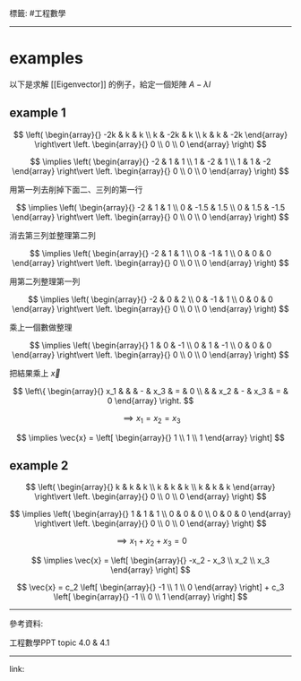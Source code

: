 標籤: #工程數學 

---

# examples

以下是求解 [[Eigenvector]] 的例子，給定一個矩陣 $A - \lambda I$

## example 1

$$
\left(
\begin{array}{}
	-2k & k & k \\
	k & -2k & k \\
	k & k & -2k
\end{array}
\right\vert
\left.
\begin{array}{}
	0 \\
	0 \\
	0 
\end{array}
\right)
$$

$$
\implies
\left(
	\begin{array}{}
		-2 & 1 & 1 \\
		1 & -2 & 1 \\
		1 & 1 & -2
	\end{array}
\right\vert
\left.
	\begin{array}{}
		0 \\
		0 \\
		0
	\end{array}
\right)
$$

用第一列去削掉下面二、三列的第一行

$$
\implies
\left(
\begin{array}{}
	-2 & 1 & 1 \\
	0 & -1.5 & 1.5 \\
	0 & 1.5 & -1.5
\end{array}
\right\vert
\left.
\begin{array}{}
	0 \\
	0 \\
	0
\end{array}
\right)
$$

消去第三列並整理第二列

$$
\implies
\left(
\begin{array}{}
	-2 & 1 & 1 \\
	0 & -1 & 1 \\
	0 & 0 & 0
\end{array}
\right\vert
\left.
\begin{array}{}
	0 \\
	0 \\
	0
\end{array}
\right)
$$

用第二列整理第一列

$$
\implies
\left(
\begin{array}{}
	-2 & 0 & 2 \\
	0 & -1 & 1 \\
	0 & 0 & 0
\end{array}
\right\vert
\left.
\begin{array}{}
	0 \\
	0 \\
	0
\end{array}
\right)
$$

乘上一個數做整理

$$
\implies
\left(
\begin{array}{}
	1 & 0 & -1 \\
	0 & 1 & -1 \\
	0 & 0 & 0
\end{array}
\right\vert
\left.
\begin{array}{}
	0 \\
	0 \\
	0
\end{array}
\right)
$$

把結果乘上 $\vec{x}$

$$
\left\{
	\begin{array}{}
		x_1 & &     & - & x_3 & = & 0 \\
		    & & x_2 & - & x_3 & = & 0 
	\end{array}
\right.
$$

$$
\implies x_1 = x_2 = x_3
$$

$$
\implies \vec{x} = 
\left[
	\begin{array}{}
		1 \\
		1 \\
		1
	\end{array}
\right]
$$

## example 2

$$
\left(
	\begin{array}{}
		k & k & k \\
		k & k & k \\
		k & k & k
	\end{array}
\right\vert
\left.
	\begin{array}{}
		0 \\
		0 \\
		0
	\end{array}
\right)
$$

$$
\implies
\left(
	\begin{array}{}
		1 & 1 & 1 \\
		0 & 0 & 0 \\
		0 & 0 & 0
	\end{array}
\right\vert
\left.
	\begin{array}{}
		0 \\
		0 \\
		0
	\end{array}
\right)
$$

$$
\implies
x_1 + x_2 + x_3 = 0
$$

$$
\implies
\vec{x} = 
\left[
	\begin{array}{}
		-x_2 - x_3 \\
		x_2 \\
		x_3
	\end{array}
\right]
$$

$$
\vec{x} = 
c_2
\left[
	\begin{array}{}
		-1 \\
		1 \\
		0
	\end{array}
\right]
+
c_3
\left[
	\begin{array}{}
		-1 \\
		0 \\
		1
	\end{array}
\right]
$$

---

參考資料:

工程數學PPT topic 4.0 & 4.1

---

link:

